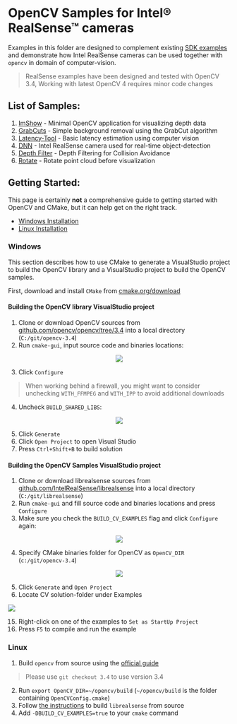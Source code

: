 # OpenCV Samples for Intel® RealSense™ cameras
Examples in this folder are designed to complement existing [SDK examples](../../examples) and demonstrate how Intel RealSense cameras can be used together with `opencv` in domain of computer-vision. 

> RealSense examples have been designed and tested with OpenCV 3.4,
> Working with latest OpenCV 4 requires minor code changes
 
## List of Samples:
1. [ImShow](./imshow) - Minimal OpenCV application for visualizing depth data
2. [GrabCuts](./grabcuts) - Simple background removal using the GrabCut algorithm
3. [Latency-Tool](./latency-tool) - Basic latency estimation using computer vision
4. [DNN](./dnn) - Intel RealSense camera used for real-time object-detection
5. [Depth Filter](./depth-filter) - Depth Filtering for Collision Avoidance
6. [Rotate](./rotate-pointcloud) - Rotate point cloud before visualization

## Getting Started:
This page is certainly **not** a comprehensive guide to getting started with OpenCV and CMake, but it can help get on the right track. 

* [Windows Installation](#windows)
* [Linux Installation](#linux)

### Windows
This section describes how to use CMake to generate a VisualStudio project to build the OpenCV library and a VisualStudio project to build the OpenCV samples.

First, download and install `CMake` from [cmake.org/download](https://cmake.org/download/)

#### Building the OpenCV library VisualStudio project
1. Clone or download OpenCV sources from [github.com/opencv/opencv/tree/3.4](https://github.com/opencv/opencv/tree/3.4) into a local directory (`C:/git/opencv-3.4`)
2. Run `cmake-gui`, input source code and binaries locations: 

<p align="center"><img src="res/1.PNG" /></p>

3. Click `Configure`
> When working behind a firewall, you might want to consider unchecking `WITH_FFMPEG` and `WITH_IPP` to avoid additional downloads
4. Uncheck `BUILD_SHARED_LIBS`: 

<p align="center"><img src="res/2.PNG" /></p>

5. Click `Generate`
6. Click `Open Project` to open Visual Studio
7. Press `Ctrl+Shift+B` to build solution

#### Building the OpenCV Samples VisualStudio project
1. Clone or download librealsense sources from [github.com/IntelRealSense/librealsense](https://github.com/IntelRealSense/librealsense) into a local directory (`C:/git/librealsense`)
2. Run `cmake-gui` and fill source code and binaries locations and press `Configure`
3. Make sure you check the `BUILD_CV_EXAMPLES` flag and click `Configure` again:

<p align="center"><img src="res/3.PNG" /></p>

4. Specify CMake binaries folder for OpenCV as `OpenCV_DIR` (`c:/git/opencv-3.4`)

<p align="center"><img src="res/4.PNG" /></p>

5. Click `Generate` and `Open Project`
6. Locate CV solution-folder under Examples

<img src="res/5.PNG" />

15. Right-click on one of the examples to `Set as StartUp Project`
16. Press `F5` to compile and run the example


### Linux

1. Build `opencv` from source using the [official guide](https://docs.opencv.org/trunk/d7/d9f/tutorial_linux_install.html)
> Please use `git checkout 3.4` to use version 3.4

2. Run `export OpenCV_DIR=~/opencv/build` (`~/opencv/build` is the folder containing `OpenCVConfig.cmake`)
3. Follow [the instructions](https://github.com/IntelRealSense/librealsense/blob/master/doc/installation_linux_manual.md) to build `librealsense` from source
4. Add `-DBUILD_CV_EXAMPLES=true` to your `cmake` command
